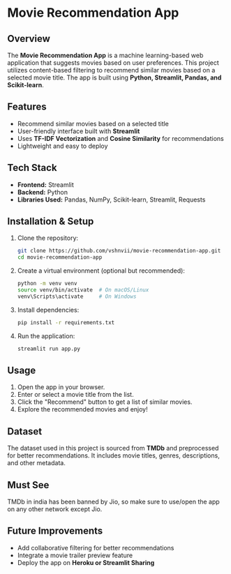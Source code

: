 # Movie Recommendation App

## Overview
The **Movie Recommendation App** is a machine learning-based web application that suggests movies based on user preferences. This project utilizes content-based filtering to recommend similar movies based on a selected movie title. The app is built using **Python, Streamlit, Pandas, and Scikit-learn**.

## Features
- Recommend similar movies based on a selected title
- User-friendly interface built with **Streamlit**
- Uses **TF-IDF Vectorization** and **Cosine Similarity** for recommendations
- Lightweight and easy to deploy

## Tech Stack
- **Frontend:** Streamlit
- **Backend:** Python
- **Libraries Used:** Pandas, NumPy, Scikit-learn, Streamlit, Requests

## Installation & Setup
1. Clone the repository:
   ```sh
   git clone https://github.com/vshnvii/movie-recommendation-app.git
   cd movie-recommendation-app
   ```
2. Create a virtual environment (optional but recommended):
   ```sh
   python -m venv venv
   source venv/bin/activate  # On macOS/Linux
   venv\Scripts\activate     # On Windows
   ```
3. Install dependencies:
   ```sh
   pip install -r requirements.txt
   ```
4. Run the application:
   ```sh
   streamlit run app.py
   ```

## Usage
1. Open the app in your browser.
2. Enter or select a movie title from the list.
3. Click the "Recommend" button to get a list of similar movies.
4. Explore the recommended movies and enjoy!

## Dataset
The dataset used in this project is sourced from **TMDb** and preprocessed for better recommendations. It includes movie titles, genres, descriptions, and other metadata.

## Must See
TMDb in india has been banned by Jio, so make sure to use/open the app on any other network except Jio.

## Future Improvements
- Add collaborative filtering for better recommendations
- Integrate a movie trailer preview feature
- Deploy the app on **Heroku or Streamlit Sharing**




